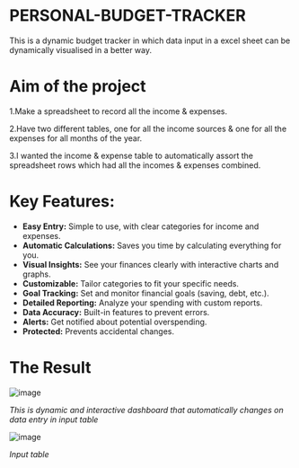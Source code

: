 
# PERSONAL-BUDGET-TRACKER
This is a dynamic budget tracker in which data input in a excel sheet can be dynamically visualised in a better way.

# Aim of the project
1.Make a spreadsheet to record all the income & expenses.

2.Have two different tables, one for all the income sources & one for all the expenses for all months of the year.

3.I wanted the income & expense table to automatically assort the spreadsheet rows which had all the incomes & expenses combined.

# Key Features:

*   **Easy Entry:** Simple to use, with clear categories for income and expenses.
*   **Automatic Calculations:** Saves you time by calculating everything for you.
*   **Visual Insights:** See your finances clearly with interactive charts and graphs.
*   **Customizable:** Tailor categories to fit your specific needs.
*   **Goal Tracking:** Set and monitor financial goals (saving, debt, etc.).
*   **Detailed Reporting:** Analyze your spending with custom reports.
*   **Data Accuracy:** Built-in features to prevent errors.
*   **Alerts:** Get notified about potential overspending.
*   **Protected:** Prevents accidental changes.

# The Result

![image](https://github.com/user-attachments/assets/fb3f8722-237e-4e5d-bb93-68ed541fbcec)

<I> This is dynamic and interactive dashboard that automatically changes on data entry in input table </i>

![image](https://github.com/user-attachments/assets/a1c90456-2fab-44b2-961c-06cc7342456a)

<I> Input table  </i>
